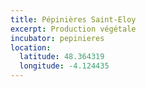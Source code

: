 ```yaml
---
title: Pépinières Saint-Eloy
excerpt: Production végétale
incubator: pepinieres
location:
  latitude: 48.364319
  longitude: -4.124435
---
```

